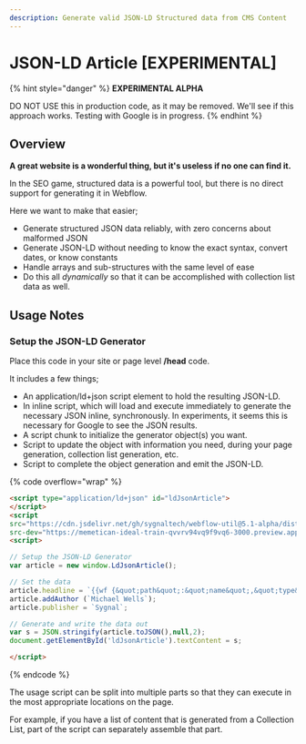 ```yaml
---
description: Generate valid JSON-LD Structured data from CMS Content
---
```


# JSON-LD Article \[EXPERIMENTAL]

{% hint style="danger" %}
**EXPERIMENTAL ALPHA**

DO NOT USE this in production code, as it may be removed. We'll see if this approach works. Testing with Google is in progress.&#x20;
{% endhint %}

## Overview <a href="#display-captions-in-webflows-lightboxes" id="display-captions-in-webflows-lightboxes"></a>

**A great website is a wonderful thing, but it's useless if no one can find it.**&#x20;

In the SEO game, structured data is a powerful tool, but there is no direct support for generating it in Webflow.&#x20;

Here we want to make that easier;

* Generate structured JSON data reliably, with zero concerns about malformed JSON
* Generate JSON-LD without needing to know the exact syntax, convert dates, or know constants
* Handle arrays and sub-structures with the same level of ease
* Do this all _dynamically_ so that it can be accomplished with collection list data as well.&#x20;

## Usage Notes <a href="#usage-notes" id="usage-notes"></a>

### Setup the JSON-LD Generator

Place this code in your site or page level **/head** code.

It includes a few things;

* An application/ld+json script element to hold the resulting JSON-LD.
* In inline script, which will load and execute immediately to generate the necessary JSON inline, synchronously. In experiments, it seems this is necessary for Google to see the JSON results.
* A script chunk to initialize the generator object(s) you want.
* Script to update the object with information you need, during your page generation, collection list generation, etc.
* Script to complete the object generation and emit the JSON-LD.

{% code overflow="wrap" %}
```html
<script type="application/ld+json" id="ldJsonArticle">
</script>
<script 
src="https://cdn.jsdelivr.net/gh/sygnaltech/webflow-util@5.1-alpha/dist/experimental/webflow-seo.js"
src-dev="https://memetican-ideal-train-qvvrv94vq9f9vq6-3000.preview.app.github.dev/dist/experimental/webflow-seo.js"></script>
<script> 

// Setup the JSON-LD Generator
var article = new window.LdJsonArticle();

// Set the data
article.headline = `{{wf {&quot;path&quot;:&quot;name&quot;,&quot;type&quot;:&quot;PlainText&quot;\} }}`;
article.addAuthor (`Michael Wells`);
article.publisher = `Sygnal`;

// Generate and write the data out
var s = JSON.stringify(article.toJSON(),null,2); 
document.getElementById('ldJsonArticle').textContent = s;

</script>
```
{% endcode %}

The usage script can be split into multiple parts so that they can execute in the most appropriate locations on the page.

For example, if you have a list of content that is generated from a Collection List, part of the script can separately assemble that part.&#x20;



